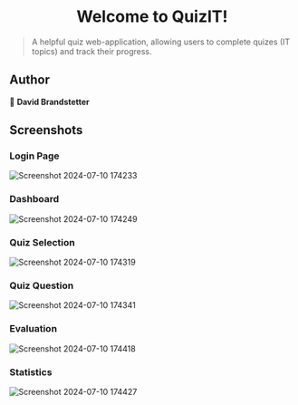 <h1 align="center">Welcome to QuizIT!</h1>

> A helpful quiz web-application, allowing users to complete quizes (IT topics) and track their progress.

## Author

👤 **David Brandstetter**

## Screenshots

<h3>Login Page</h3>

![Screenshot 2024-07-10 174233](https://github.com/dbrandstetter/quiz-it/assets/100001184/6ec963f9-e7fa-4d52-add9-881ce773763a)

<h3>Dashboard</h3>

![Screenshot 2024-07-10 174249](https://github.com/dbrandstetter/quiz-it/assets/100001184/8a996c1b-da4f-41f7-83f7-7213f20b89dc)

<h3>Quiz Selection</h3>

![Screenshot 2024-07-10 174319](https://github.com/dbrandstetter/quiz-it/assets/100001184/9576f19c-9501-49f9-8297-7ee2d3bca0b8)

<h3>Quiz Question</h3>

![Screenshot 2024-07-10 174341](https://github.com/dbrandstetter/quiz-it/assets/100001184/a09eba75-500e-41c3-b450-bd1b7ac2f410)

<h3>Evaluation</h3>

![Screenshot 2024-07-10 174418](https://github.com/dbrandstetter/quiz-it/assets/100001184/71c78760-0940-4ce6-bf67-dcc7be6cf107)

<h3>Statistics</h3>

![Screenshot 2024-07-10 174427](https://github.com/dbrandstetter/quiz-it/assets/100001184/170b0008-7b87-4cf3-a4d7-0efc9040d301)
